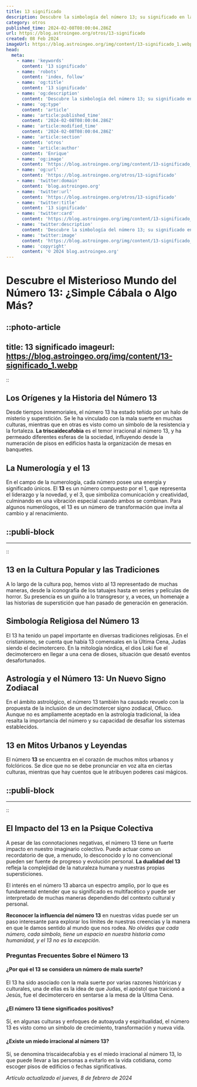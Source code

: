 ```yaml
---
title: 13 significado
description: Descubre la simbología del número 13; su significado en la cultura, historia y su impacto en la suerte. Explora este misterio numérico con nosotros.
category: otros
published_time: 2024-02-08T08:00:04.286Z
url: https://blog.astroingeo.org/otros/13-significado
created: 08 Feb 2024
imageUrl: https://blog.astroingeo.org/img/content/13-significado_1.webp
head:
  meta:
    - name: 'keywords'
      content: '13 significado'
    - name: 'robots'
      content: 'index, follow'
    - name: 'og:title'
      content: '13 significado'
    - name: 'og:description'
      content: 'Descubre la simbología del número 13; su significado en la cultura, historia y su impacto en la suerte. Explora este misterio numérico con nosotros.'
    - name: 'og:type'
      content: 'article'
    - name: 'article:published_time'
      content: '2024-02-08T08:00:04.286Z'
    - name: 'article:modified_time'
      content: '2024-02-08T08:00:04.286Z'
    - name: 'article:section'
      content: 'otros'
    - name: 'article:author'
      content: 'Enrique'
    - name: 'og:image'
      content: 'https://blog.astroingeo.org/img/content/13-significado_1.webp'
    - name: 'og:url'
      content: 'https://blog.astroingeo.org/otros/13-significado'
    - name: 'twitter:domain'
      content: 'blog.astroingeo.org'
    - name: 'twitter:url'
      content: 'https://blog.astroingeo.org/otros/13-significado'
    - name: 'twitter:title'
      content: '13 significado'
    - name: 'twitter:card'
      content: 'https://blog.astroingeo.org/img/content/13-significado_1.webp'
    - name: 'twitter:description'
      content: 'Descubre la simbología del número 13; su significado en la cultura, historia y su impacto en la suerte. Explora este misterio numérico con nosotros.'
    - name: 'twitter:image'
      content: 'https://blog.astroingeo.org/img/content/13-significado_1.webp'
    - name: 'copyright'
      content: '© 2024 blog.astroingeo.org'
---
```

# Descubre el Misterioso Mundo del Número 13: ¿Simple Cábala o Algo Más?


::photo-article
---
title: 13 significado
imageurl: https://blog.astroingeo.org/img/content/13-significado_1.webp
---
::



## Los Orígenes y la Historia del Número 13

Desde tiempos inmemoriales, el número 13 ha estado teñido por un halo de misterio y superstición. Se le ha vinculado con la mala suerte en muchas culturas, mientras que en otras es visto como un símbolo de la resistencia y la fortaleza. **La triscaidecafobia** es el temor irracional al número 13, y ha permeado diferentes esferas de la sociedad, influyendo desde la numeración de pisos en edificios hasta la organización de mesas en banquetes.

## La Numerología y el 13

En el campo de la numerología, cada número posee una energía y significado únicos. El **13** es un número compuesto por el 1, que representa el liderazgo y la novedad, y el 3, que simboliza comunicación y creatividad, culminando en una vibración especial cuando ambos se combinan. Para algunos numerólogos, el 13 es un número de transformación que invita al cambio y al renacimiento.


  ::publi-block
  ---
  ---
  ::
  
  

## 13 en la Cultura Popular y las Tradiciones

A lo largo de la cultura pop, hemos visto al 13 representado de muchas maneras, desde la iconografía de los tatuajes hasta en series y películas de horror. Su presencia es un guiño a lo transgresor y, a veces, un homenaje a las historias de superstición que han pasado de generación en generación.

## Simbología Religiosa del Número 13

El 13 ha tenido un papel importante en diversas tradiciones religiosas. En el cristianismo, se cuenta que había 13 comensales en la Última Cena, Judas siendo el decimotercero. En la mitología nórdica, el dios Loki fue el decimotercero en llegar a una cena de dioses, situación que desató eventos desafortunados.

## Astrología y el Número 13: Un Nuevo Signo Zodiacal

En el ámbito astrológico, el número 13 también ha causado revuelo con la propuesta de la inclusión de un decimotercer signo zodiacal, Ofiuco. Aunque no es ampliamente aceptado en la astrología tradicional, la idea resalta la importancia del número y su capacidad de desafiar los sistemas establecidos.

## 13 en Mitos Urbanos y Leyendas

El número **13** se encuentra en el corazón de muchos mitos urbanos y folclóricos. Se dice que no se debe pronunciar en voz alta en ciertas culturas, mientras que hay cuentos que le atribuyen poderes casi mágicos.


  ::publi-block
  ---
  ---
  ::
  
  
  
## El Impacto del 13 en la Psique Colectiva

A pesar de las connotaciones negativas, el número 13 tiene un fuerte impacto en nuestro imaginario colectivo. Puede actuar como un recordatorio de que, a menudo, lo desconocido y lo no convencional pueden ser fuente de progreso y evolución personal. **La dualidad del 13** refleja la complejidad de la naturaleza humana y nuestras propias supersticiones.

El interés en el número 13 abarca un espectro amplio, por lo que es fundamental entender que su significado es multifacético y puede ser interpretado de muchas maneras dependiendo del contexto cultural y personal.

**Reconocer la influencia del número 13** en nuestras vidas puede ser un paso interesante para explorar los límites de nuestras creencias y la manera en que le damos sentido al mundo que nos rodea. *No olvides que cada número, cada símbolo, tiene un espacio en nuestra historia como humanidad, y el 13 no es la excepción*.

### Preguntas Frecuentes Sobre el Número 13

#### ¿Por qué el 13 se considera un número de mala suerte?
El 13 ha sido asociado con la mala suerte por varias razones históricas y culturales, una de ellas es la idea de que Judas, el apóstol que traicionó a Jesús, fue el decimotercero en sentarse a la mesa de la Última Cena.

#### ¿El número 13 tiene significados positivos?
Sí, en algunas culturas y enfoques de autoayuda y espiritualidad, el número 13 es visto como un símbolo de crecimiento, transformación y nueva vida.

#### ¿Existe un miedo irracional al número 13?
Sí, se denomina triscaidecafobia y es el miedo irracional al número 13, lo que puede llevar a las personas a evitarlo en la vida cotidiana, como escoger pisos de edificios o fechas significativas.

_Artículo actualizado el jueves, 8 de febrero de 2024_